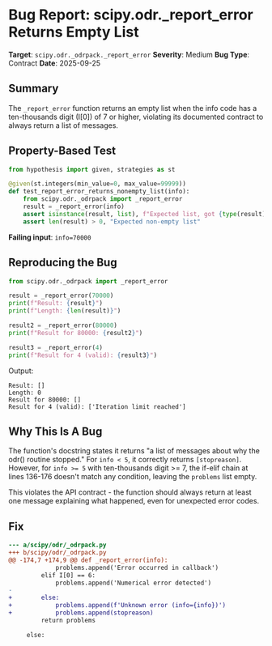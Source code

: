 # Bug Report: scipy.odr._report_error Returns Empty List

**Target**: `scipy.odr._odrpack._report_error`
**Severity**: Medium
**Bug Type**: Contract
**Date**: 2025-09-25

## Summary

The `_report_error` function returns an empty list when the info code has a ten-thousands digit (I[0]) of 7 or higher, violating its documented contract to always return a list of messages.

## Property-Based Test

```python
from hypothesis import given, strategies as st

@given(st.integers(min_value=0, max_value=99999))
def test_report_error_returns_nonempty_list(info):
    from scipy.odr._odrpack import _report_error
    result = _report_error(info)
    assert isinstance(result, list), f"Expected list, got {type(result)}"
    assert len(result) > 0, "Expected non-empty list"
```

**Failing input**: `info=70000`

## Reproducing the Bug

```python
from scipy.odr._odrpack import _report_error

result = _report_error(70000)
print(f"Result: {result}")
print(f"Length: {len(result)}")

result2 = _report_error(80000)
print(f"Result for 80000: {result2}")

result3 = _report_error(4)
print(f"Result for 4 (valid): {result3}")
```

Output:
```
Result: []
Length: 0
Result for 80000: []
Result for 4 (valid): ['Iteration limit reached']
```

## Why This Is A Bug

The function's docstring states it returns "a list of messages about why the odr() routine stopped." For `info < 5`, it correctly returns `[stopreason]`. However, for `info >= 5` with ten-thousands digit >= 7, the if-elif chain at lines 136-176 doesn't match any condition, leaving the `problems` list empty.

This violates the API contract - the function should always return at least one message explaining what happened, even for unexpected error codes.

## Fix

```diff
--- a/scipy/odr/_odrpack.py
+++ b/scipy/odr/_odrpack.py
@@ -174,7 +174,9 @@ def _report_error(info):
             problems.append('Error occurred in callback')
         elif I[0] == 6:
             problems.append('Numerical error detected')
-
+        else:
+            problems.append(f'Unknown error (info={info})')
+            problems.append(stopreason)
         return problems

     else:
```